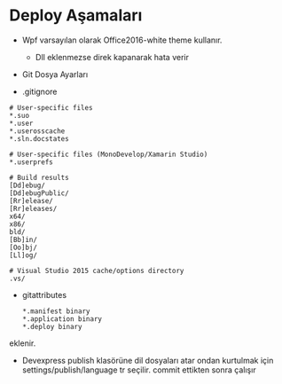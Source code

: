 # Deploy Aşamaları
- Wpf varsayılan olarak Office2016-white theme kullanır.
    - Dll eklenmezse direk kapanarak hata verir

- Git Dosya Ayarları
- .gitignore  
````
# User-specific files
*.suo
*.user
*.userosscache
*.sln.docstates

# User-specific files (MonoDevelop/Xamarin Studio)
*.userprefs

# Build results
[Dd]ebug/
[Dd]ebugPublic/
[Rr]elease/
[Rr]eleases/
x64/
x86/
bld/
[Bb]in/
[Oo]bj/
[Ll]og/

# Visual Studio 2015 cache/options directory
.vs/
````
- gitattributes
  ````
  *.manifest binary
  *.application binary
  *.deploy binary
  ````
 
  
eklenir.

- Devexpress publish klasörüne dil dosyaları atar
ondan kurtulmak için settings/publish/language tr seçilir.
commit ettikten sonra çalışır



